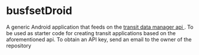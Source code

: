# busfsetDroid #

A generic Android application that feeds on the <a href="bloomswings.net"> transit data manager api </a>. To be used as starter code for creating transit applications based on the aforementioned api. To obtain an API key, send an email to the owner of the repository